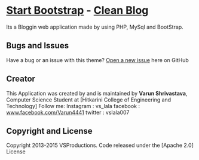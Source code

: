 # [Start Bootstrap](http://startbootstrap.com/) - [Clean Blog](http://startbootstrap.com/template-overviews/clean-blog/)

Its a Bloggin web application made by using PHP, MySql and BootStrap.

## Bugs and Issues

Have a bug or an issue with this theme? [Open a new issue](https://github.com/vslala/blogger) here on GitHub

## Creator

This Application was created by and is maintained by **Varun Shrivastava**, Computer Science Student at [Hitkarini College of Engineering and Technology]
Follow me:
Instagram : vs_lala
facebook : www.facebook.com/Varun4441
twitter : vslala007

## Copyright and License

Copyright 2013-2015 VSProductions. Code released under the [Apache 2.0] License